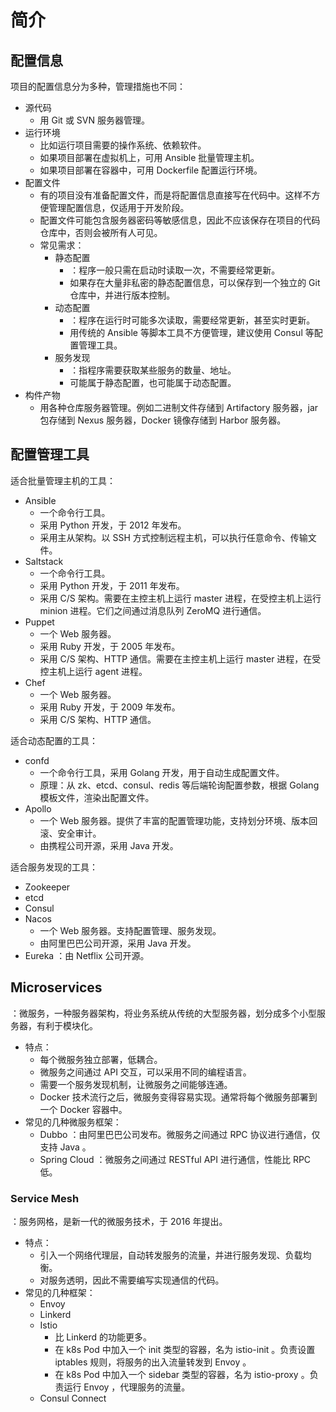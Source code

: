 # 简介

## 配置信息

项目的配置信息分为多种，管理措施也不同：
- 源代码
  - 用 Git 或 SVN 服务器管理。
- 运行环境
  - 比如运行项目需要的操作系统、依赖软件。
  - 如果项目部署在虚拟机上，可用 Ansible 批量管理主机。
  - 如果项目部署在容器中，可用 Dockerfile 配置运行环境。
- 配置文件
  - 有的项目没有准备配置文件，而是将配置信息直接写在代码中。这样不方便管理配置信息，仅适用于开发阶段。
  - 配置文件可能包含服务器密码等敏感信息，因此不应该保存在项目的代码仓库中，否则会被所有人可见。
  - 常见需求：
    - 静态配置
      - ：程序一般只需在启动时读取一次，不需要经常更新。
      - 如果存在大量非私密的静态配置信息，可以保存到一个独立的 Git 仓库中，并进行版本控制。
    - 动态配置
      - ：程序在运行时可能多次读取，需要经常更新，甚至实时更新。
      - 用传统的 Ansible 等脚本工具不方便管理，建议使用 Consul 等配置管理工具。
    - 服务发现
      - ：指程序需要获取某些服务的数量、地址。
      - 可能属于静态配置，也可能属于动态配置。
- 构件产物
  - 用各种仓库服务器管理。例如二进制文件存储到 Artifactory 服务器，jar 包存储到 Nexus 服务器，Docker 镜像存储到 Harbor 服务器。

## 配置管理工具

适合批量管理主机的工具：
- Ansible
  - 一个命令行工具。
  - 采用 Python 开发，于 2012 年发布。
  - 采用主从架构。以 SSH 方式控制远程主机，可以执行任意命令、传输文件。
- Saltstack
  - 一个命令行工具。
  - 采用 Python 开发，于 2011 年发布。
  - 采用 C/S 架构。需要在主控主机上运行 master 进程，在受控主机上运行 minion 进程。它们之间通过消息队列 ZeroMQ 进行通信。
- Puppet
  - 一个 Web 服务器。
  - 采用 Ruby 开发，于 2005 年发布。
  - 采用 C/S 架构、HTTP 通信。需要在主控主机上运行 master 进程，在受控主机上运行 agent 进程。
- Chef
  - 一个 Web 服务器。
  - 采用 Ruby 开发，于 2009 年发布。
  - 采用 C/S 架构、HTTP 通信。

适合动态配置的工具：
- confd
  - 一个命令行工具，采用 Golang 开发，用于自动生成配置文件。
  - 原理：从 zk、etcd、consul、redis 等后端轮询配置参数，根据 Golang 模板文件，渲染出配置文件。
- Apollo
  - 一个 Web 服务器。提供了丰富的配置管理功能，支持划分环境、版本回滚、安全审计。
  - 由携程公司开源，采用 Java 开发。

适合服务发现的工具：
- Zookeeper
- etcd
- Consul
- Nacos
  - 一个 Web 服务器。支持配置管理、服务发现。
  - 由阿里巴巴公司开源，采用 Java 开发。
- Eureka ：由 Netflix 公司开源。

## Microservices

：微服务，一种服务器架构，将业务系统从传统的大型服务器，划分成多个小型服务器，有利于模块化。
- 特点：
  - 每个微服务独立部署，低耦合。
  - 微服务之间通过 API 交互，可以采用不同的编程语言。
  - 需要一个服务发现机制，让微服务之间能够连通。
  - Docker 技术流行之后，微服务变得容易实现。通常将每个微服务部署到一个 Docker 容器中。
- 常见的几种微服务框架：
  - Dubbo ：由阿里巴巴公司发布。微服务之间通过 RPC 协议进行通信，仅支持 Java 。
  - Spring Cloud ：微服务之间通过 RESTful API 进行通信，性能比 RPC 低。

### Service Mesh

：服务网格，是新一代的微服务技术，于 2016 年提出。
- 特点：
  - 引入一个网络代理层，自动转发服务的流量，并进行服务发现、负载均衡。
  - 对服务透明，因此不需要编写实现通信的代码。
- 常见的几种框架：
  - Envoy
  - Linkerd
  - Istio
    - 比 Linkerd 的功能更多。
    - 在 k8s Pod 中加入一个 init 类型的容器，名为 istio-init 。负责设置 iptables 规则，将服务的出入流量转发到 Envoy 。
    - 在 k8s Pod 中加入一个 sidebar 类型的容器，名为 istio-proxy 。负责运行 Envoy ，代理服务的流量。
  - Consul Connect
